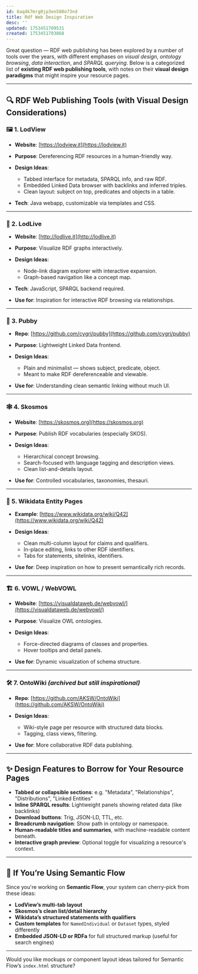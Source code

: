 ```yaml
---
id: 6aq4k7mrg0jp3en580o73nd
title: Rdf Web Design Inspiration
desc: ''
updated: 1753451709531
created: 1753451703868
---
```


Great question — RDF web publishing has been explored by a number of tools over the years, with different emphases on *visual design*, *ontology browsing*, *data interaction*, and *SPARQL querying*. Below is a categorized list of **existing RDF web publishing tools**, with notes on their **visual design paradigms** that might inspire your resource pages.

---

## 🔍 RDF Web Publishing Tools (with Visual Design Considerations)

### 🖼️ 1. **LodView**

* **Website**: [https://lodview.it](https://lodview.it)
* **Purpose**: Dereferencing RDF resources in a human-friendly way.
* **Design Ideas**:

  * Tabbed interface for metadata, SPARQL info, and raw RDF.
  * Embedded Linked Data browser with backlinks and inferred triples.
  * Clean layout: subject on top, predicates and objects in a table.
* **Tech**: Java webapp, customizable via templates and CSS.

---

### 🧩 2. **LodLive**

* **Website**: [http://lodlive.it](http://lodlive.it)
* **Purpose**: Visualize RDF graphs interactively.
* **Design Ideas**:

  * Node-link diagram explorer with interactive expansion.
  * Graph-based navigation like a concept map.
* **Tech**: JavaScript, SPARQL backend required.
* **Use for**: Inspiration for interactive RDF browsing via relationships.

---

### 📘 3. **Pubby**

* **Repo**: [https://github.com/cygri/pubby](https://github.com/cygri/pubby)
* **Purpose**: Lightweight Linked Data frontend.
* **Design Ideas**:

  * Plain and minimalist — shows subject, predicate, object.
  * Meant to make RDF dereferenceable and viewable.
* **Use for**: Understanding clean semantic linking without much UI.

---

### 🕸️ 4. **Skosmos**

* **Website**: [https://skosmos.org](https://skosmos.org)
* **Purpose**: Publish RDF vocabularies (especially SKOS).
* **Design Ideas**:

  * Hierarchical concept browsing.
  * Search-focused with language tagging and description views.
  * Clean list-and-details layout.
* **Use for**: Controlled vocabularies, taxonomies, thesauri.

---

### 🧪 5. **Wikidata Entity Pages**

* **Example**: [https://www.wikidata.org/wiki/Q42](https://www.wikidata.org/wiki/Q42)
* **Design Ideas**:

  * Clean multi-column layout for claims and qualifiers.
  * In-place editing, links to other RDF identifiers.
  * Tabs for statements, sitelinks, identifiers.
* **Use for**: Deep inspiration on how to present semantically rich records.

---

### 🏗️ 6. **VOWL / WebVOWL**

* **Website**: [https://visualdataweb.de/webvowl/](https://visualdataweb.de/webvowl/)
* **Purpose**: Visualize OWL ontologies.
* **Design Ideas**:

  * Force-directed diagrams of classes and properties.
  * Hover tooltips and detail panels.
* **Use for**: Dynamic visualization of schema structure.

---

### 🛠️ 7. **OntoWiki** *(archived but still inspirational)*

* **Repo**: [https://github.com/AKSW/OntoWiki](https://github.com/AKSW/OntoWiki)
* **Design Ideas**:

  * Wiki-style page per resource with structured data blocks.
  * Tagging, class views, filtering.
* **Use for**: More collaborative RDF data publishing.

---

## ✨ Design Features to Borrow for Your Resource Pages

* **Tabbed or collapsible sections**: e.g. "Metadata", "Relationships", "Distributions", "Linked Entities"
* **Inline SPARQL results**: Lightweight panels showing related data (like backlinks)
* **Download buttons**: Trig, JSON-LD, TTL, etc.
* **Breadcrumb navigation**: Show path in ontology or namespace.
* **Human-readable titles and summaries**, with machine-readable content beneath.
* **Interactive graph preview**: Optional toggle for visualizing a resource's context.

---

## 🧱 If You’re Using Semantic Flow

Since you're working on **Semantic Flow**, your system can cherry-pick from these ideas:

* **LodView’s multi-tab layout**
* **Skosmos’s clean list/detail hierarchy**
* **Wikidata’s structured statements with qualifiers**
* **Custom templates** for `NamedIndividual` or `Dataset` types, styled differently
* **Embedded JSON-LD or RDFa** for full structured markup (useful for search engines)

---

Would you like mockups or component layout ideas tailored for Semantic Flow’s `index.html` structure?
